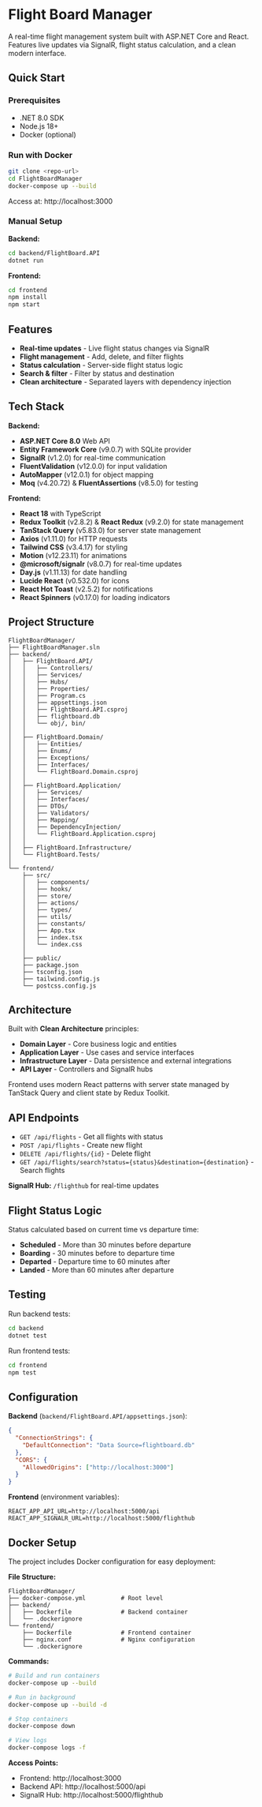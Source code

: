 # Flight Board Manager

A real-time flight management system built with ASP.NET Core and React. Features live updates via SignalR, flight status calculation, and a clean modern interface.

## Quick Start

### Prerequisites

- .NET 8.0 SDK
- Node.js 18+
- Docker (optional)

### Run with Docker

```bash
git clone <repo-url>
cd FlightBoardManager
docker-compose up --build
```

Access at: http://localhost:3000

### Manual Setup

**Backend:**

```bash
cd backend/FlightBoard.API
dotnet run
```

**Frontend:**

```bash
cd frontend
npm install
npm start
```

## Features

- **Real-time updates** - Live flight status changes via SignalR
- **Flight management** - Add, delete, and filter flights
- **Status calculation** - Server-side flight status logic
- **Search & filter** - Filter by status and destination
- **Clean architecture** - Separated layers with dependency injection

## Tech Stack

**Backend:**

- **ASP.NET Core 8.0** Web API
- **Entity Framework Core** (v9.0.7) with SQLite provider
- **SignalR** (v1.2.0) for real-time communication
- **FluentValidation** (v12.0.0) for input validation
- **AutoMapper** (v12.0.1) for object mapping
- **Moq** (v4.20.72) & **FluentAssertions** (v8.5.0) for testing

**Frontend:**

- **React 18** with TypeScript
- **Redux Toolkit** (v2.8.2) & **React Redux** (v9.2.0) for state management
- **TanStack Query** (v5.83.0) for server state management
- **Axios** (v1.11.0) for HTTP requests
- **Tailwind CSS** (v3.4.17) for styling
- **Motion** (v12.23.11) for animations
- **@microsoft/signalr** (v8.0.7) for real-time updates
- **Day.js** (v1.11.13) for date handling
- **Lucide React** (v0.532.0) for icons
- **React Hot Toast** (v2.5.2) for notifications
- **React Spinners** (v0.17.0) for loading indicators

## Project Structure

```
FlightBoardManager/
├── FlightBoardManager.sln          
├── backend/
│   ├── FlightBoard.API/           
│   │   ├── Controllers/           
│   │   ├── Services/             
│   │   ├── Hubs/                 
│   │   ├── Properties/           
│   │   ├── Program.cs            
│   │   ├── appsettings.json      
│   │   ├── FlightBoard.API.csproj
│   │   ├── flightboard.db        
│   │   └── obj/, bin/            
│   │
│   ├── FlightBoard.Domain/        
│   │   ├── Entities/             
│   │   ├── Enums/               
│   │   ├── Exceptions/          
│   │   ├── Interfaces/          
│   │   └── FlightBoard.Domain.csproj
│   │
│   ├── FlightBoard.Application/   
│   │   ├── Services/            
│   │   ├── Interfaces/          
│   │   ├── DTOs/               
│   │   ├── Validators/         
│   │   ├── Mapping/            
│   │   ├── DependencyInjection/ 
│   │   └── FlightBoard.Application.csproj
│   │
│   ├── FlightBoard.Infrastructure/ 
│   └── FlightBoard.Tests/         
│
└── frontend/                      
    ├── src/
    │   ├── components/           
    │   ├── hooks/               
    │   ├── store/               
    │   ├── actions/             
    │   ├── types/               
    │   ├── utils/               
    │   ├── constants/           
    │   ├── App.tsx              
    │   ├── index.tsx            
    │   └── index.css           
    │
    ├── public/                   
    ├── package.json             
    ├── tsconfig.json            
    ├── tailwind.config.js       
    └── postcss.config.js        
```

## Architecture

Built with **Clean Architecture** principles:

- **Domain Layer** - Core business logic and entities
- **Application Layer** - Use cases and service interfaces
- **Infrastructure Layer** - Data persistence and external integrations
- **API Layer** - Controllers and SignalR hubs

Frontend uses modern React patterns with server state managed by TanStack Query and client state by Redux Toolkit.

## API Endpoints

- `GET /api/flights` - Get all flights with status
- `POST /api/flights` - Create new flight
- `DELETE /api/flights/{id}` - Delete flight
- `GET /api/flights/search?status={status}&destination={destination}` - Search flights

**SignalR Hub:** `/flighthub` for real-time updates

## Flight Status Logic

Status calculated based on current time vs departure time:

- **Scheduled** - More than 30 minutes before departure
- **Boarding** - 30 minutes before to departure time
- **Departed** - Departure time to 60 minutes after
- **Landed** - More than 60 minutes after departure

## Testing

Run backend tests:

```bash
cd backend
dotnet test
```

Run frontend tests:

```bash
cd frontend
npm test
```

## Configuration

**Backend** (`backend/FlightBoard.API/appsettings.json`):

```json
{
  "ConnectionStrings": {
    "DefaultConnection": "Data Source=flightboard.db"
  },
  "CORS": {
    "AllowedOrigins": ["http://localhost:3000"]
  }
}
```

**Frontend** (environment variables):

```env
REACT_APP_API_URL=http://localhost:5000/api
REACT_APP_SIGNALR_URL=http://localhost:5000/flighthub
```

## Docker Setup

The project includes Docker configuration for easy deployment:

**File Structure:**

```
FlightBoardManager/
├── docker-compose.yml          # Root level
├── backend/
│   ├── Dockerfile              # Backend container
│   └── .dockerignore
└── frontend/
    ├── Dockerfile              # Frontend container
    ├── nginx.conf              # Nginx configuration
    └── .dockerignore
```

**Commands:**

```bash
# Build and run containers
docker-compose up --build

# Run in background
docker-compose up --build -d

# Stop containers
docker-compose down

# View logs
docker-compose logs -f
```

**Access Points:**

- Frontend: http://localhost:3000
- Backend API: http://localhost:5000/api
- SignalR Hub: http://localhost:5000/flighthub
